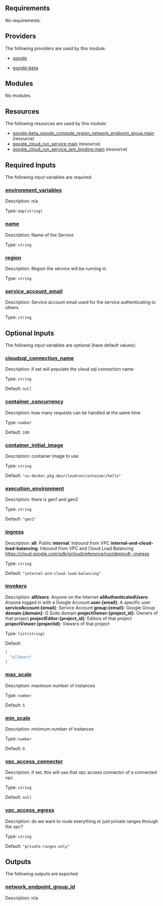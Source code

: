 <!-- BEGIN_TF_DOCS -->
## Requirements

No requirements.

## Providers

The following providers are used by this module:

- <a name="provider_google"></a> [google](#provider\_google)

- <a name="provider_google-beta"></a> [google-beta](#provider\_google-beta)

## Modules

No modules.

## Resources

The following resources are used by this module:

- [google-beta_google_compute_region_network_endpoint_group.main](https://registry.terraform.io/providers/hashicorp/google-beta/latest/docs/resources/google_compute_region_network_endpoint_group) (resource)
- [google_cloud_run_service.main](https://registry.terraform.io/providers/hashicorp/google/latest/docs/resources/cloud_run_service) (resource)
- [google_cloud_run_service_iam_binding.main](https://registry.terraform.io/providers/hashicorp/google/latest/docs/resources/cloud_run_service_iam_binding) (resource)

## Required Inputs

The following input variables are required:

### <a name="input_environment_variables"></a> [environment\_variables](#input\_environment\_variables)

Description: n/a

Type: `map(string)`

### <a name="input_name"></a> [name](#input\_name)

Description: Name of the Service

Type: `string`

### <a name="input_region"></a> [region](#input\_region)

Description: Region the service will be running in

Type: `string`

### <a name="input_service_account_email"></a> [service\_account\_email](#input\_service\_account\_email)

Description: Service account email used for the service authenticating to others

Type: `string`

## Optional Inputs

The following input variables are optional (have default values):

### <a name="input_cloudsql_connection_name"></a> [cloudsql\_connection\_name](#input\_cloudsql\_connection\_name)

Description: if set will populate the cloud sql connection name

Type: `string`

Default: `null`

### <a name="input_container_concurrency"></a> [container\_concurrency](#input\_container\_concurrency)

Description: how many requests can be handled at the same time

Type: `number`

Default: `100`

### <a name="input_container_initial_image"></a> [container\_initial\_image](#input\_container\_initial\_image)

Description: container image to use

Type: `string`

Default: `"us-docker.pkg.dev/cloudrun/container/hello"`

### <a name="input_execution_environment"></a> [execution\_environment](#input\_execution\_environment)

Description: there is gen1 and gen2

Type: `string`

Default: `"gen1"`

### <a name="input_ingress"></a> [ingress](#input\_ingress)

Description: **all**: Public
**internal**: Inbound from VPC
**internal-and-cloud-load-balancing**: Inbound from VPC and Cloud Load Balancing  
https://cloud.google.com/sdk/gcloud/reference/run/deploy#--ingress

Type: `string`

Default: `"internal-and-cloud-load-balancing"`

### <a name="input_invokers"></a> [invokers](#input\_invokers)

Description: **allUsers**: Anyone on the Internet
**allAuthenticatedUsers**: Anyone logged in with a Google Account
**user:{email}**: A specific user
**serviceAccount:{email}**: Service Account
**group:{email}**: Google Group
**domain:{domain}**: G Suite domain
**projectOwner:{project\_id}**: Owners of that project
**projectEditor:{project\_id}**: Editors of that project
**projectViewer:{projectid}**: Viewers of that project

Type: `list(string)`

Default:

```json
[
  "allUsers"
]
```

### <a name="input_max_scale"></a> [max\_scale](#input\_max\_scale)

Description: maximum number of instances

Type: `number`

Default: `5`

### <a name="input_min_scale"></a> [min\_scale](#input\_min\_scale)

Description: minimum number of instances

Type: `number`

Default: `0`

### <a name="input_vpc_access_connector"></a> [vpc\_access\_connector](#input\_vpc\_access\_connector)

Description: if set, this will use that vpc access connector of a connected vpc

Type: `string`

Default: `null`

### <a name="input_vpc_access_egress"></a> [vpc\_access\_egress](#input\_vpc\_access\_egress)

Description: do we want to route everything or just private ranges through the vpc?

Type: `string`

Default: `"private-ranges-only"`

## Outputs

The following outputs are exported:

### <a name="output_network_endpoint_group_id"></a> [network\_endpoint\_group\_id](#output\_network\_endpoint\_group\_id)

Description: n/a
<!-- END_TF_DOCS -->